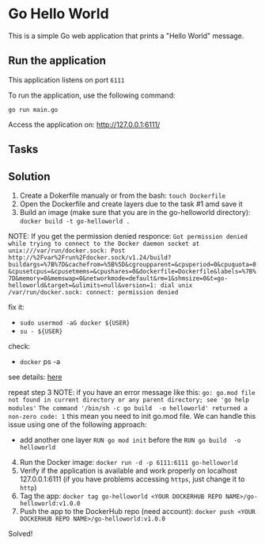 # Go Hello World

This is a simple Go web application that prints a "Hello World" message.

## Run the application

This application listens on port `6111`

To run the application, use the following command:
```
go run main.go 
```

Access the application on: http://127.0.0.1:6111/

## Tasks


## Solution

1. Create a Dokerfile manualy or from the bash:
   `touch Dockerfile`
2. Open the Dockerfile and create layers due to the task #1 amd save it
3. Build an image (make sure that you are in the go-helloworld directory):
   `docker build -t go-helloworld .`

NOTE: If you get the permission denied responce:
   `Got permission denied while trying to connect to the Docker daemon socket at unix:///var/run/docker.sock: Post http://%2Fvar%2Frun%2Fdocker.sock/v1.24/build?buildargs=%7B%7D&cachefrom=%5B%5D&cgroupparent=&cpuperiod=0&cpuquota=0&cpusetcpus=&cpusetmems=&cpushares=0&dockerfile=Dockerfile&labels=%7B%7D&memory=0&memswap=0&networkmode=default&rm=1&shmsize=0&t=go-helloworld&target=&ulimits=null&version=1: dial unix /var/run/docker.sock: connect: permission denied`
   
   fix it:
   - `sudo usermod -aG docker ${USER}`
   - `su - ${USER}`
   
   check:
   - `docker` ps -a
   
   see details: [here](https://www.digitalocean.com/community/questions/how-to-fix-docker-got-permission-denied-while-trying-to-connect-to-the-docker-daemon-socket)
   
   repeat step 3
   NOTE: if you have an error message like this:
   `go: go.mod file not found in current directory or any parent directory; see 'go help modules'`
   `The command '/bin/sh -c go build  -o helloworld' returned a non-zero code: 1`
   this mean you need to init go.mod file. We can handle this issue using one of the following approach:
   - add another one layer `RUN go mod init` before the `RUN go build  -o helloworld`

4. Run the Docker image: `docker run -d -p 6111:6111 go-helloworld`
5. Verify if the application is available and work properly on localhost 127.0.0.1:6111 (if you have problems accessing `https`, just change it to` http`)
6. Tag the app: `docker tag go-helloworld <YOUR DOCKERHUB REPO NAME>/go-helloworld:v1.0.0`
7. Push the app to the DockerHub repo (need account): `docker push <YOUR DOCKERHUB REPO NAME>/go-helloworld:v1.0.0`
   
Solved!